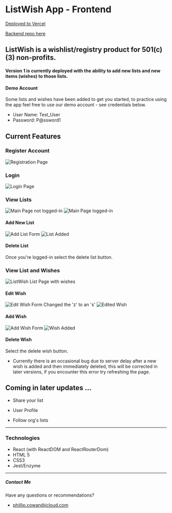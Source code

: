 # ListWish App - Frontend

[Deployed to Vercel](https://listwish.vercel.app/)

[Backend repo here](https://github.com/lipcowan/listWish-server)

## ListWish is a wishlist/registry product for 501(c)(3) non-profits. 

#### Version 1 is currently deployed with the ability to add new lists and new items (wishes) to those lists.

#### Demo Account

Some lists and wishes have been added to get you started, to practice using the app feel free to use our demo account - see credentials below.

- User Name: Test_User
- Password: P@ssword1

## Current Features

### Register Account
![Registration Page](public/screenshots/registerAccount.png)

### Login
![Login Page](public/screenshots/loginDemo.png)

### View Lists
![Main Page not logged-in](public/screenshots/listwishUnauth.png)
![Main Page logged-in](public/screenshots/listwishAuth.png)

#### Add New List
![Add List Form](public/screenshots/addList1.png)
![List Added](public/screenshots/addList2.png)

#### Delete List

Once you're logged-in select the delete list button.

### View List and Wishes
![ListWish List Page with wishes](public/screenshots/listwishList1.png)

#### Edit Wish
![Edit Wish Form](public/screenshots/editWish1.png)
Changed the 'z' to an 's'
![Edited Wish](public/screenshots/listwishList.png)

#### Add Wish
![Add Wish Form](public/screenshots/addWish.png)
![Wish Added](public/screenshots/listWishAdd.png)

#### Delete Wish
Select the delete wish button. 
- Currently there is an occasional bug due to server delay after a new wish is added and then immediately deleted, this will be corrected in later versions, if you encounter this error try refreshing the page. 

## Coming in later updates ...

- Share your list

- User Profile

- Follow org's lists

---
### Technologies 

* React (with ReactDOM and ReactRouterDom)
* HTML 5
* CSS3
* Jest/Enzyme

---
##### Contact Me

Have any questions or recommendations?
- phillip.cowan@icloud.com 

